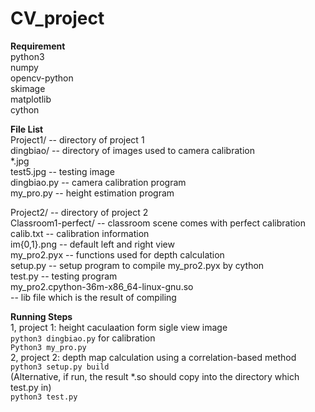 # CV_project
  
**Requirement**  
python3  
numpy  
opencv-python  
skimage  
matplotlib  
cython  
  
**File List**  
Project1/                         -- directory of project 1  
dingbiao/                       -- directory of images used to camera calibration  
      *.jpg      
  test5.jpg                       -- testing image  
  dingbiao.py                    -- camera calibration program  
  my_pro.py                     -- height estimation program  
  
Project2/                         -- directory of project 2  
Classroom1-perfect/             -- classroom scene comes with perfect calibration   
  	calib.txt                      -- calibration information  
  	im{0,1}.png                   -- default left and right view  
  my_pro2.pyx                   -- functions used for depth calculation  
  setup.py                       -- setup program to compile my_pro2.pyx by cython  
  test.py                         -- testing program  
my_pro2.cpython-36m-x86_64-linux-gnu.so  
                               -- lib file which is the result of compiling  
  
**Running Steps**  
1, project 1: height caculaation form sigle view image  
`python3 dingbiao.py` for calibration  
`Python3 my_pro.py`   
2, project 2: depth map calculation using a correlation-based method  
`python3 setup.py build `   
(Alternative, if run, the result *.so should copy into the directory which test.py in)  
 `python3 test.py`  
